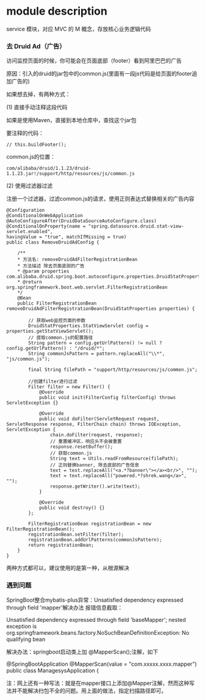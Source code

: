 # module description
service 模块，对应 MVC 的 M 概念，存放核心业务逻辑代码
###  去 Druid Ad（广告）
访问监控页面的时候，你可能会在页面底部（footer）看到阿里巴巴的广告

原因：引入的druid的jar包中的common.js(里面有一段js代码是给页面的footer追加广告的)

如果想去掉，有两种方式：

(1) 直接手动注释这段代码

如果是使用Maven，直接到本地仓库中，查找这个jar包

要注释的代码：
```
// this.buildFooter();
```

common.js的位置：
```
com/alibaba/druid/1.1.23/druid-1.1.23.jar!/support/http/resources/js/common.js
```
(2) 使用过滤器过滤

注册一个过滤器，过滤common.js的请求，使用正则表达式替换相关的广告内容

```
@Configuration
@ConditionalOnWebApplication
@AutoConfigureAfter(DruidDataSourceAutoConfigure.class)
@ConditionalOnProperty(name = "spring.datasource.druid.stat-view-servlet.enabled",
havingValue = "true", matchIfMissing = true)
public class RemoveDruidAdConfig {

    /**
    * 方法名: removeDruidAdFilterRegistrationBean
    * 方法描述 除去页面底部的广告
    * @param properties com.alibaba.druid.spring.boot.autoconfigure.properties.DruidStatProperties
    * @return org.springframework.boot.web.servlet.FilterRegistrationBean
    */
    @Bean
    public FilterRegistrationBean removeDruidAdFilterRegistrationBean(DruidStatProperties properties) {

        // 获取web监控页面的参数
        DruidStatProperties.StatViewServlet config = properties.getStatViewServlet();
        // 提取common.js的配置路径
        String pattern = config.getUrlPattern() != null ? config.getUrlPattern() : "/druid/*";
        String commonJsPattern = pattern.replaceAll("\\*", "js/common.js");

        final String filePath = "support/http/resources/js/common.js";

        //创建filter进行过滤
        Filter filter = new Filter() {
            @Override
            public void init(FilterConfig filterConfig) throws ServletException {}

            @Override
            public void doFilter(ServletRequest request, ServletResponse response, FilterChain chain) throws IOException, ServletException {
                chain.doFilter(request, response);
                // 重置缓冲区，响应头不会被重置
                response.resetBuffer();
                // 获取common.js
                String text = Utils.readFromResource(filePath);
                // 正则替换banner, 除去底部的广告信息
                text = text.replaceAll("<a.*?banner\"></a><br/>", "");
                text = text.replaceAll("powered.*?shrek.wang</a>", "");
                response.getWriter().write(text);
            }

            @Override
            public void destroy() {}
        };

        FilterRegistrationBean registrationBean = new FilterRegistrationBean();
        registrationBean.setFilter(filter);
        registrationBean.addUrlPatterns(commonJsPattern);
        return registrationBean;
    }
}

```

两种方式都可以，建议使用的是第一种，从根源解决

### 遇到问题
SpringBoot整合mybatis-plus异常：Unsatisfied dependency expressed through field 'mapper'解决办法
报错信息截取：

Unsatisfied dependency expressed through field 'baseMapper'; nested exception is org.springframework.beans.factory.NoSuchBeanDefinitionException: No qualifying bean

解决办法：springboot启动类上加 @MapperScan();注解，如下

@SpringBootApplication
@MapperScan(value = "com.xxxxx.xxxx.mapper")
public class ManagesysApplication {

注：网上还有一种写法：就是在mapper接口上添加@Mapper注解，然而这种写法并不能解决扫包不全的问题。用上面的做法，指定扫描路径即可。